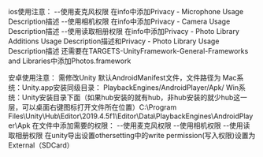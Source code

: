 ios使用注意：
--使用麦克风权限
在info中添加Privacy - Microphone Usage Description描述
--使用相机权限
在info中添加Privacy - Camera Usage Description描述
--使用读取相册权限
在info中添加Privacy - Photo Library Additions Usage Description描述和Privacy - Photo Library Usage Description描述
还需要在TARGETS-UnityFramework-General-Frameworks and Libraries中添加Photos.framework

安卓使用注意：
需修改Unity 默认AndroidManifest文件，文件路径为
Mac系统：Unity.app安装同级目录： PlaybackEngines/AndroidPlayer/Apk/
Win系统：Unity安装目录下面（如果hub安装的就有hub，非hub安装的就少hub这一层，可以桌面右键图标打开文件所在位置）C:\Program Files\Unity\Hub\Editor\2019.4.5f1\Editor\Data\PlaybackEngines\AndroidPlayer\Apk
在文件中添加需要的权限：
--使用麦克风权限
    <uses-permission android:name="android.permission.RECORD_AUDIO" />
--使用相机权限
    <uses-permission android:name="android.permission.CAMERA" />
--使用读取相册权限
    在unity导出设置othersetting中的write permission(写入权限)设置为External（SDCard）